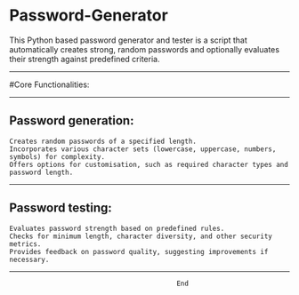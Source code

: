 # Password-Generator
This Python based password generator and tester is a script that automatically creates strong, random passwords and optionally evaluates their strength against predefined criteria.
____________________
#Core Functionalities:
____________________
Password generation:
--------------------
	Creates random passwords of a specified length.
	Incorporates various character sets (lowercase, uppercase, numbers, symbols) for complexity.
	Offers options for customisation, such as required character types and password length.
____________________________________________________________________________________________
Password testing:
-----------------
	Evaluates password strength based on predefined rules.
	Checks for minimum length, character diversity, and other security metrics.	
	Provides feedback on password quality, suggesting improvements if necessary.
____________________________________________________________________________________________
                                              End
